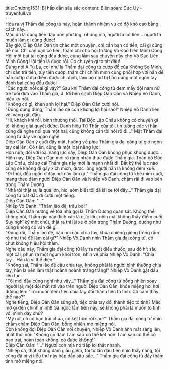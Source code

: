 title:Chương1531: Bị hấp dẫn sâu sắc
content:
Biên soạn: Đức Uy - truyenfull.vn<br>---<br>Hóa ra vị Thẩm đại công tử này, hoàn thành nhiệm vụ có độ khó cao bằng cách này…<br>Mặc dù là dùng tiền đập bốn phương, nhưng mà, người ta có tiền... người ta muốn làm gì cũng được!<br>Bây giờ, Diệp Oản Oản tin chắc một chuyện, chỉ cần bạn có tiền, cái gì cũng dễ nói. Chỉ cần bạn có tiền, thậm chí cho hội trưởng Võ Đạo Liên Minh Công Hội một bạt tai cũng đều được, cùng lắm sau chuyện này cho Võ Đạo Liên Minh Công Hội tiền là được rồi. Có chuyện gì to tát đâu!<br>Đừng nói A Tu La, coi như là Thẩm đại công tử cướp đồ của Không Sợ Minh, chỉ cần trả tiền, tùy tiện cướp, thậm chí chính mình cùng phối hợp với hắn để hắn cướp ở địa điểm được chỉ định, làm bộ như bị hắn dùng một ngón tay đánh bại cũng đều được!<br>"Các người nói cái gì vậy?" Sau khi Thẩm đại công tử đem mấy đội nam nữ trẻ tuổi đưa vào Thẩm gia, đi tới bên cạnh Diệp Oản Oản và Nhiếp Vô Danh, hiếu kỳ nói.<br>"Không có gì, khen anh lợi hại." Diệp Oản Oản cười nói.<br>"Đúng đúng đúng, Thẩm lão đệ còn không lợi hại sao!" Nhiếp Vô Danh liền vội vàng gật đầu.<br>"Hi, khách khí rồi, bình thường thôi. Tại Độc Lập Châu không có chuyện gì tôi không giải quyết được. Danh hiệu Tử Thần của tôi, tin tưởng các vị hẳn cũng đã nghe nói qua một hai, cũng không cần tôi nói rõ đi..." Mặt Thẩm đại công tử đầy vẻ ngạo nghễ.<br>Diệp Oản Oản ý cười đầy mặt, hướng về phía Thẩm gia đại công tử giơ ngón tay cái lên. Có tiền, cũng là một loại năng lực!<br>Hơn nữa, đối với loại năng lực này, Diệp Oản Oản không phục không được...<br>Hiện nay, Diệp Oản Oản mới rõ ràng nhận thức được Thẩm gia. Toàn bộ Độc Lập Châu, chỉ sợ cái Thẩm gia này mới là mạnh nhất đi. Bất kỳ thế lực nào cũng sẽ không đi gây xích mích, được lòng người hẳn là không đếm xuể.<br>"Đi thôi, đều ngẩn ở đây nơi này làm gì." Thẩm gia đại công tử khẽ mỉm cười, mang theo đám người Diệp Oản Oản và Nhiếp Vô Danh, chậm rãi đi vào bên trong Thẩm Dương.<br>"Nhà tôi thật sự là quá lớn, hic, sớm biết tôi đã lái xe tới đây..." Thẩm gia đại công tử bất đắc dĩ cười một tiếng.<br>Diệp Oản Oản: "..."<br>Nhiếp Vô Danh: "Thẩm lão đệ, trâu bò!"<br>Diệp Oản Oản hướng về tòa nhà gọi là Thẩm Dương quan sát. Không thể không nói, Thẩm gia này đích xác là cực lớn, nhìn mãi không thấy điểm cuối. Suy nghĩ kỹ một chút, thật ra thì lái xe ở bên trong Thẩm Dương, dường như cũng không có vấn đề gì.<br>"Đúng rồi, Thẩm lão đệ, cậu nói cậu chia tay, khua chiêng gióng trống rầm rộ như thế để làm cái gì?" Nhiếp Vô Danh nhìn Thẩm gia đại công tử, có chút không hiểu hỏi thăm.<br>Nghe câu này, Thẩm gia đại công tử lấy ra một điếu thuốc, sau đó hít sâu một cái, phun ra một ngụm khói tròn, nhìn về phía Nhiếp Vô Danh: "Chia tay... Hẳn là vì thể diện."<br>"Không sai, Thẩm lão đệ cậu chia tay, không phải là người bình thường chia tay, hẳn là nên làm thật hoành hoành tráng tráng!" Nhiếp Vô Danh gật đầu liên tục.<br>"Tôi mới đầu cũng nghĩ như vậy..." Thẩm gia đại công tử bỗng nhiên xoay người lại, một đôi mắt rơi vào trên người Diệp Oản Oản, khóe miệng hơi hơi dương lên: "Tôi muốn đem tiệc chia tay đổi thành tiệc tỏ tình. Cô cảm thấy thế nào?"<br>Nghe tiếng, Diệp Oản Oản sững sờ, tiệc chia tay đổi thành tiệc tỏ tình? Mắc mớ gì đến chính mình!! Gã ngốc lắm tiền này, sẽ không phải là muốn tỏ tình với mình đấy chứ?<br>"Mỹ nữ, cô có bạn trai chưa, cô kết hôn rồi sao?" Thẩm gia đại công tử nhìn chằm chằm Diệp Oản Oản, bỗng nhiên mở miệng nói.<br>Còn không đợi Diệp Oản Oản nói chuyện, Nhiếp Vô Danh ánh mắt sáng lên, nhất thời nói: "Không có đâu! Làm sao có thể kết hôn! Làm sao có thể có bạn trai, hoàn toàn không, có được không!"<br>Diệp Oản Oản: "..." Ngươi con mịa nó tiếp lời thật nhanh.<br>"Nhiếp ca, thật không dám giấu giếm, tôi từ lần đầu tiên nhìn thấy nàng, tôi cũng đã bị vị tiểu thư này hấp dẫn sâu sắc..." Thẩm gia đại công tử đầy thâm tình mở miệng nói.